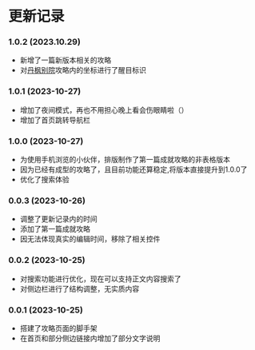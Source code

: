 # 更新记录

### 1.0.2 (2023.10.29)

* 新增了一篇新版本相关的攻略
* 对[丹枫别院](/content/achievement/danfeng_search.md)攻略内的坐标进行了醒目标识

### 1.0.1 (2023-10-27)

* 增加了夜间模式，再也不用担心晚上看会伤眼睛啦（）
* 增加了首页跳转导航栏

### 1.0.0 (2023-10-27)

* 为使用手机浏览的小伙伴，排版制作了第一篇成就攻略的非表格版本
* 因为已经有成型的攻略了，且目前功能还算稳定,将版本直接提升到1.0.0了
* 优化了搜索体验

### 0.0.3 (2023-10-26)

*  调整了更新记录内的时间
*  添加了第一篇成就攻略
*  因无法体现真实的编辑时间，移除了相关控件

### 0.0.2 (2023-10-25)
*  对搜索功能进行优化，现在可以支持正文内容搜索了
*  对侧边栏进行了结构调整，无实质内容

### 0.0.1 (2023-10-25)
* 搭建了攻略页面的脚手架
* 在首页和部分侧边链接内增加了部分文字说明
